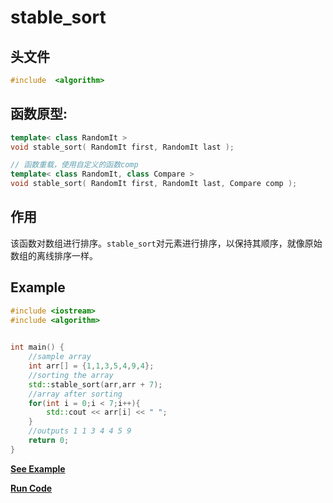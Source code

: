 # stable_sort

## 头文件
```cpp
#include  <algorithm>
```

## 函数原型:

```cpp
template< class RandomIt >
void stable_sort( RandomIt first, RandomIt last );

// 函数重载，使用自定义的函数comp
template< class RandomIt, class Compare >
void stable_sort( RandomIt first, RandomIt last, Compare comp );
```


## 作用
该函数对数组进行排序。`stable_sort`对元素进行排序，以保持其顺序，就像原始数组的离线排序一样。

## Example
  
```cpp
#include <iostream>
#include <algorithm>

  
int main() {
    //sample array
    int arr[] = {1,1,3,5,4,9,4};
    //sorting the array
    std::stable_sort(arr,arr + 7);
    //array after sorting
    for(int i = 0;i < 7;i++){
        std::cout << arr[i] << " ";
    }
    //outputs 1 1 3 4 4 5 9
    return 0;
} 

```
**[See Example](snippets/stable_sort.cpp)**    

**[Run Code](https://rextester.com/OFNQH14990)**